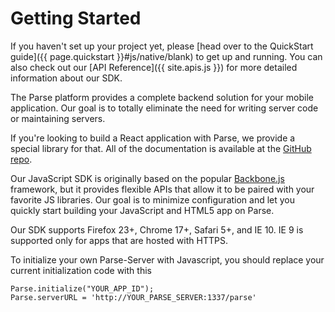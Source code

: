 # Getting Started

If you haven't set up your project yet, please [head over to the QuickStart guide]({{ page.quickstart }}#js/native/blank) to get up and running. You can also check out our [API Reference]({{ site.apis.js }}) for more detailed information about our SDK.

The Parse platform provides a complete backend solution for your mobile application. Our goal is to totally eliminate the need for writing server code or maintaining servers.

<div class='tip info'><div>
  If you're looking to build a React application with Parse, we provide a special library for that. All of the documentation is available at the <a href="https://github.com/parse-community/ParseReact">GitHub repo</a>.
</div></div>

Our JavaScript SDK is originally based on the popular [Backbone.js](http://backbonejs.org/) framework, but it provides flexible APIs that allow it to be paired with your favorite JS libraries. Our goal is to minimize configuration and let you quickly start building your JavaScript and HTML5 app on Parse.

Our SDK supports Firefox 23+, Chrome 17+, Safari 5+, and IE 10. IE 9 is supported only for apps that are hosted with HTTPS.

To initialize your own Parse-Server with Javascript, you should replace your current initialization code with this
```
Parse.initialize("YOUR_APP_ID");
Parse.serverURL = 'http://YOUR_PARSE_SERVER:1337/parse'
```
